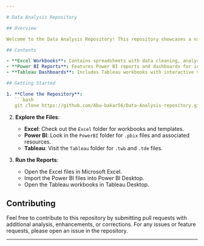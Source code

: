 ```yaml
---

# Data Analysis Repository

## Overview

Welcome to the Data Analysis Repository! This repository showcases a variety of data analysis projects utilizing Excel, Power BI, and Tableau. Whether you're exploring data, generating insights, or creating interactive dashboards, this collection provides valuable resources and examples.

## Contents

- **Excel Workbooks**: Contains spreadsheets with data cleaning, analysis, and visualization techniques.
- **Power BI Reports**: Features Power BI reports and dashboards for in-depth data exploration and business intelligence.
- **Tableau Dashboards**: Includes Tableau workbooks with interactive visualizations and analysis.

## Getting Started

1. **Clone the Repository**:
   ```bash
   git clone https://github.com/Abu-bakar56/Data-Analysis-repository.git
   ```

2. **Explore the Files**:
   - **Excel**: Check out the `Excel` folder for workbooks and templates.
   - **Power BI**: Look in the `PowerBI` folder for `.pbix` files and associated resources.
   - **Tableau**: Visit the `Tableau` folder for `.twb` and `.tde` files.

3. **Run the Reports**:
   - Open the Excel files in Microsoft Excel.
   - Import the Power BI files into Power BI Desktop.
   - Open the Tableau workbooks in Tableau Desktop.

## Contributing

Feel free to contribute to this repository by submitting pull requests with additional analysis, enhancements, or corrections. For any issues or feature requests, please open an issue in the repository.


---
```


